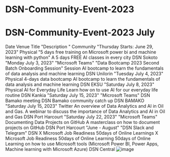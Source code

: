 # DSN-Community-Event-2023
# DSN-Community-Event-2023 July
Date	Venue	Title	"Description
"	Community
"Thursday
Starts: June 29,
2023"	Physical	"5 days free training on
Microsoft power bi and
machine learning with
python"	A 5 days FREE AI classes in every city	DSN Sokoto
"Monday
July 3,
2023"	"Microsoft
Teams"	"Data Bootcamp 2023
Second Batch
Onboarding Session"	Session AI bootcamp to learn the fundamentals of data analysis and machine learning	DSN Unilorin
"Tuesday
July 4,
2023"	Physical	4-days data bootcamp	AI bootcamp to learn the fundamentals of data analysis and machine learning	DSN EKSU
"Saturday
July 8, 2023"	Physical	AI for Everyday Life	Learn how on to use AI for our everyday life routine	DSN Kankia
"Saturday
July 15, 2023"	"Microsoft
Teams"	DSN Bamako meeting	DSN Bamako community catch up	DSN BAMAKO
"Saturday
July 15, 2023"	Twitter	An overview of Data Analytics and AI in Oil and Gas.	A webinar to discuss the importance of Data Analytics and AI in Oil and Gas	DSN Port Harcourt
"Saturday
July 22, 2023"	"Microsoft
Teams"	Documenting Data Projects on GitHub	A masterclass on how to document projects on GitHub	DSN Port Harcourt
"June -
August"	"DSN Slack
and Telegram"	DSN X Microsoft Job Readiness 50days of Online Learnings X Microsoft Job Readiness 50days of Online Learning 	50days of Online Learning on how to use Microsoft tools (Microsoft Power BI, Power Apps, Machine learning with Microsoft Azure)	DSN Central
![image](https://github.com/DataScienceNigeria/DSN-Community-Event-2023/assets/28099926/17ef90b6-03ca-4242-81ed-a754857741a7)
